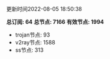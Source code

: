 更新时间2022-08-05 18:50:38

**总订阅: 64**
**总节点: 7166**
**有效节点: 1994**
- trojan节点: 93
- v2ray节点: 1588
- ss节点: 313
